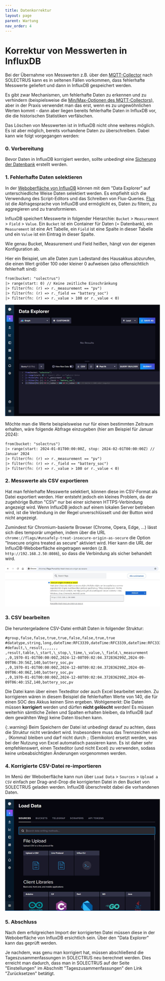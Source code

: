 ```yaml
---
title: Datenkorrektur
layout: page
parent: Wartung
nav_order: 4
---
```


# Korrektur von Messwerten in InfluxDB

Bei der Übernahme von Messwerten z.B. über den [MQTT-Collector](/referenz/mqtt-collector/) nach SOLECTRUS kann es in seltenen Fällen vorkommen, dass fehlerhafte Messwerte geliefert und dann in InfluxDB gespeichert werden.

Es gibt zwar Mechanismen, um fehlerhafte Daten zu erkennen und zu verhindern (beispielsweise die [Min/Max-Optionen des MQTT-Collectors](/referenz/mqtt-collector/topics#mapping_x_min-optional-ab-v030)), aber in der Praxis verwendet man das erst, wenn es zu ungewöhnlichen Werten kommt - dann aber liegen bereits fehlerhafte Daten in InfluxDB vor, die die historischen Statistiken verfälschen.

Das Löschen von Messwerten ist in InfluxDB nicht ohne weiteres möglich. Es ist aber möglich, bereits vorhandene Daten zu überschreiben. Dabei kann wie folgt vorgegangen werden:

### 0. Vorbereitung

Bevor Daten in InfluxDB korrigiert werden, sollte unbedingt eine [Sicherung der Datenbank](/wartung/datensicherung) erstellt werden.

### 1. Fehlerhafte Daten selektieren

In der [Weboberfläche von InfluxDB](/referenz/influxdb/direktzugriff) können mit dem "Data Explorer" auf unterschiedliche Weise Daten selektiert werden. Es empfiehlt sich die Verwendung des Script-Editors und das Schreiben von Flux-Queries. [Flux](https://docs.influxdata.com/influxdb/v2/query-data/get-started/) ist die Abfragesprache von InfluxDB und ermöglicht es, Daten zu filtern, zu aggregieren und zu transformieren.

InfluxDB speichert Messwerte in folgender Hierarchie: `Bucket` > `Measurement` > `Field` > `Value`. Ein `Bucket` ist ein Container für Daten (= Datenbank), ein `Measurement` ist eine Art Tabelle, ein `Field` ist eine Spalte in dieser Tabelle und ein `Value` ist ein Eintrag in dieser Spalte.

Wie genau Bucket, Measurement und Field heißen, hängt von der eigenen Konfiguration ab.

Hier ein Beispiel, um alle Daten zum Ladestand des Hausakkus abzurufen, die einen Wert größer 100 oder kleiner 0 aufweisen (also offensichtlich fehlerhaft sind):

```
from(bucket: "solectrus")
|> range(start: 0) // Keine zeitliche Einschränkung
|> filter(fn: (r) => r._measurement == "pv")
|> filter(fn: (r) => r._field == "battery_soc")
|> filter(fn: (r) => r._value > 100 or r._value < 0)
```

![Query](/assets/images/datenkorrektur/influx-query.jpeg)

Möchte man die Werte beispielsweise nur für einen bestimmten Zeitraum erhalten, wäre folgende Abfrage einzugeben (hier am Beispiel für Januar 2024):

```
from(bucket: "solectrus")
|> range(start: 2024-01-01T00:00:00Z, stop: 2024-02-01T00:00:00Z) // Januar 2024
|> filter(fn: (r) => r._measurement == "pv")
|> filter(fn: (r) => r._field == "battery_soc")
|> filter(fn: (r) => r._value > 100 or r._value < 0)
```

### 2. Messwerte als CSV exportieren

Hat man fehlerhafte Messwerte selektiert, können diese im CSV-Format als Datei exportiert werden. Hier entsteht jedoch ein kleines Problem, da der zugehörige Button "CSV" nur bei einer sicheren HTTPS-Verbindung angezeigt wird. Wenn InfluxDB jedoch auf einem lokalen Server betrieben wird, ist die Verbindung in der Regel unverschlüsselt und der Button wird nicht angezeigt.

Zumindest für Chromium-basierte Browser (Chrome, Opera, Edge, ...) lässt sich dies temporär umgehen, indem über die URL `chrome://flags/#unsafely-treat-insecure-origin-as-secure` die Option "Insecure origins treated as secure" aktiviert wird. Hier kann die URL der InfluxDB-Weboberfläche eingetragen werden (z.B. `http://192.168.2.50:8086`), so dass die Verbindung als sicher behandelt wird.

![Query](/assets/images/datenkorrektur/chrome.jpeg)

### 3. CSV bearbeiten

Die heruntergeladene CSV-Datei enthält Daten in folgender Struktur:

```csv
#group,false,false,true,true,false,false,true,true
#datatype,string,long,dateTime:RFC3339,dateTime:RFC3339,dateTime:RFC3339,double,string,string
#default,\_result,,,,,,,
,result,table,\_start,\_stop,\_time,\_value,\_field,\_measurement
,,0,1970-01-01T00:00:00Z,2024-12-08T09:02:04.372836299Z,2024-09-09T06:39:56Z,140,battery_soc,pv
,,0,1970-01-01T00:00:00Z,2024-12-08T09:02:04.372836299Z,2024-09-09T06:40:06Z,140,battery_soc,pv
,,0,1970-01-01T00:00:00Z,2024-12-08T09:02:04.372836299Z,2024-09-09T06:40:15Z,140,battery_soc,pv
```

Die Datei kann über einen Texteditor oder auch Excel bearbeitet werden. Zu korrigieren wären in diesem Beispiel die fehlerhaften Werte von 140, die für einen SOC des Akkus keinen Sinn ergeben. Wohlgemerkt: Die Daten müssen **korrigiert** werden und dürfen **nicht gelöscht** werden! Es müssen weiterhin sämtliche Zeilen und Spalten erhalten bleiben, da InfluxDB (auf dem gewählten Weg) keine Daten löschen kann.

{:.warning}
Beim Speichern der Datei ist unbedingt darauf zu achten, dass die Struktur nicht verändert wird. Insbesondere muss das Trennzeichen ein `,` (Komma) bleiben und darf nicht durch `;` (Semikolon) ersetzt werden, was bei der Nutzung von Excel automatisch passieren kann. Es ist daher sehr empfehlenswert, einen Texteditor (und nicht Excel) zu verwenden, sodass keine unbeabsichtigten Änderungen vorgenommen werden.

### 4. Korrigierte CSV-Datei re-importieren

Im Menü der Weboberfläche kann nun über `Load Data` > `Sources` > `Upload a CSV` einfach per Drag-and-Drop die korrigierten Datei in den Bucket von SOLECTRUS geladen werden. InfluxDB überschreibt dabei die vorhandenen Daten.

![Query](/assets/images/datenkorrektur/influx-import.jpeg)

### 5. Abschluss

Nach dem erfolgreichen Import der korrigierten Datei müssen diese in der Weboberfläche von InfluxDB ersichtlich sein. Über den "Data Explorer" kann das geprüft werden.

Je nachdem, was genu man korrigiert hat, müssen abschließend die Tageszusammenfassungen in SOLECTRUS neu berechnet werden. Dies erreicht man dadurch, dass man in SOLECTRUS auf der Seite "Einstellungen" im Abschnitt "Tageszusammenfassungen" den Link "Zurücksetzen" betätigt.
